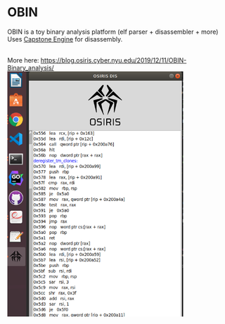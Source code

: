 # OBIN
OBIN is a toy binary analysis platform (elf parser + disassembler + more) Uses [Capstone Engine](http://www.capstone-engine.org/) for disassembly.

<br> More here: https://blog.osiris.cyber.nyu.edu/2019/12/11/OBIN-Binary_analysis/
<img src="https://raw.githubusercontent.com/ImanHosseini/OBIN/master/blog/oscr.png" width="400" />

